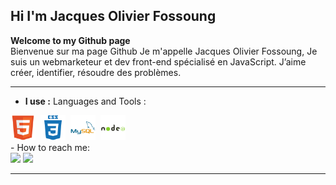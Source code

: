 ## **Hi I'm Jacques Olivier Fossoung**
**Welcome to my Github page**
 <br> Bienvenue sur ma page Github
Je m'appelle Jacques Olivier Fossoung, Je suis un webmarketeur et dev front-end spécialisé en JavaScript. J’aime créer, identifier, résoudre des problèmes.
<hr>


- **I use :**
 Languages and Tools :

<div>
   <img src="https://github.com/devicons/devicon/blob/master/icons/html5/html5-original.svg" title="HTML5" alt="HTML" width="40" height="40"/>&nbsp;
 <img src="https://github.com/devicons/devicon/blob/master/icons/css3/css3-plain-wordmark.svg"  title="CSS3" alt="CSS" width="40" height="40"/>&nbsp;
  <img src="https://github.com/devicons/devicon/blob/master/icons/mysql/mysql-original-wordmark.svg" title="MySQL"  alt="MySQL" width="40" height="40"/>&nbsp;
  <img src="https://github.com/devicons/devicon/blob/master/icons/nodejs/nodejs-original-wordmark.svg" title="NodeJS" alt="NodeJS" width="40" height="40"/>&nbsp;
</div>
- How to reach me: 
<div><a href="https://www.linkedin.com/in//">
<img src="https://img.shields.io/badge/LinkedIn-blue?logo=linkedin&logoColor=white"/></a>
 <a href="mailto:fossoung@gmail.com">
<img src="https://img.shields.io/badge/Email-blue?logo=Email&logoColor=white"/></a>
</div>
<hr/>
